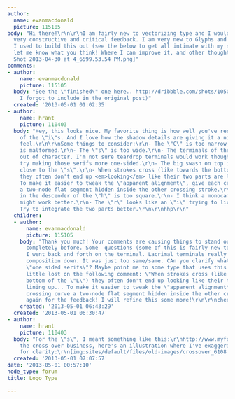 ```yaml
---
author:
  name: evanmacdonald
  picture: 115105
body: "Hi there!\r\n\r\nI am fairly new to vectorizing type and I would like some
  very constructive and critical feedback. I am very new to Glyphs and that is what
  I used to build this out (see the below to get all intimate with my nodes). Please
  let me know what you think! Where I can improve it, and other thoughts.\r\n\r\n\r\n\r\n[img:sites/default/files/old-images/Screen
  Shot 2013-04-30 at 4_6599.53.54 PM.png]"
comments:
- author:
    name: evanmacdonald
    picture: 115105
  body: "See the \"finished\" one here.. http://dribbble.com/shots/1050948-Christina-Lilly-Logo-Vectorized?list=following\r\n\r\n[img:sites/default/files/old-images/clilly_finalscript_wshadows_4362.png]\r\n\r\n(sorry,
    I forgot to include in the original post)"
  created: '2013-05-01 01:02:35'
- author:
    name: hrant
    picture: 110403
  body: "Hey, this looks nice. My favorite thing is how well you've resolved the tittles
    of the \"i\"s. And I love how the shadow details are giving it a nice layered
    feel.\r\n\r\nSome things to consider:\r\n- The \"C\" is too narrow, and its bottom-left
    is malformed.\r\n- The \"s\" is too wide.\r\n- The terminals of the \"s\" seem
    out of character. I'm not sure teardrop terminals would work though. If they don't
    try making those serifs more one-sided.\r\n- The big swash on top is coming too
    close to the \"s\".\r\n- When strokes cross (like towards the bottom of the \"L\")
    they often don't end up <em>looking</em> like their two parts are lining up...
    To make it easier to tweak the \"apparent alignment\", give each crossing curve
    a two-node flat segment hidden inside the other crossing stroke.\r\n- The loop
    in the descender of the \"h\" is too square.\r\n- I think a monocameral \"a\"
    might work better.\r\n- The \"r\" looks like an \"i\" trying to lick the sky...
    Try to integrate the two parts better.\r\n\r\nhhp\r\n"
  children:
  - author:
      name: evanmacdonald
      picture: 115105
    body: "Thank you much! Your comments are causing things to stand out that I missed
      completely before. Some  questions (some of this is fairly new to me)..\r\n\r\nS)
      I went back and forth on the terminal. Lacrimal terminals really weighed the
      composition down. It was just too same/same. CAn you clarify what you mean by
      \"one sided serifs\"? Maybe point me to some type that uses this on the s?\r\n\r\nA
      little lost on the following comment: \"When strokes cross (like towards the
      bottom of the \"L\") they often don't end up looking like their two parts are
      lining up... To make it easier to tweak the \"apparent alignment\", give each
      crossing curve a two-node flat segment hidden inside the other crossing stroke.\"\r\n\r\nThanks
      again for the feedback! I will refine this some more!\r\n\r\ncheers, evan"
    created: '2013-05-01 06:43:29'
  created: '2013-05-01 06:30:47'
- author:
    name: hrant
    picture: 110403
  body: "For the \"s\", I meant something like this:\r\nhttp://www.myfonts.com/fonts/fontbureau/grand-central/bold/\r\n\r\nConcerning
    the cross-over business, here's an illustration where I've exaggerated the technique
    for clarity:\r\n[img:sites/default/files/old-images/crossover_6108.gif]\r\n\r\nhhp\r\n"
  created: '2013-05-01 07:07:57'
date: '2013-05-01 00:57:10'
node_type: forum
title: Logo Type

---
```

